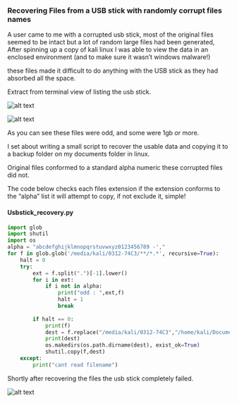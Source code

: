 ### Recovering Files from a USB stick with randomly corrupt files names


A user came to me with a corrupted usb stick, most of the original files seemed to be intact but a lot of random large files had been generated, 
After spinning up a copy of kali linux I was able to view the data in an enclosed environment (and to make sure it wasn’t windows malware!)

these files made it difficult to do anything with the USB stick as they had absorbed all the space.

Extract from terminal view of listing the usb stick.

![alt text](https://wanatry.github.io/images/1_usb_stick.jpg)

![alt text](https://wanatry.github.io/images/2_usb_stick.jpg)

As you can see these files were odd, and some were 1gb or more.

I set about writing a small script to recover the usable data and copying it to a backup folder on my documents folder in linux.

Original files conformed to a standard alpha numeric these corrupted files did not.

The code below checks each files extension if the extension conforms to the “alpha” list it will attempt to copy, if not exclude it, simple!

#### Usbstick_recovery.py

```python
import glob
import shutil
import os
alpha = "abcdefghijklmnopqrstuvwxyz0123456789 -',"
for f in glob.glob('/media/kali/0312-74C3/**/*.*', recursive=True):
    halt = 0
    try:
        ext = f.split(".")[-1].lower()
        for i in ext:
            if i not in alpha:
                print("odd : ",ext,f)
                halt = 1
                break
            
        if halt == 0:    
            print(f)
            dest = f.replace("/media/kali/0312-74C3","/home/kali/Documents/Drive")
            print(dest)
            os.makedirs(os.path.dirname(dest), exist_ok=True)
            shutil.copy(f,dest)
    except:
        print("cant read filename")


```

Shortly after recovering the files the usb stick completely failed.

![alt text](https://wanatry.github.io/images/3_usb_stick.jpg)

